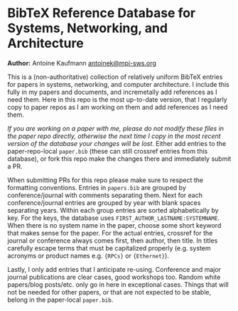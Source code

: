 BibTeX Reference Database for Systems, Networking, and Architecture
===================================================================
**Author:** Antoine Kaufmann <antoinek@mpi-sws.org>

This is a (non-authoritative) collection of relatively uniform BibTeX
entries for papers in systems, networking, and computer architecture. I include
this fully in my papers and documents, and incremetally add references as I need
them. Here in this repo is the most up-to-date version, that I regularly copy to
paper repos as I am working on them and add references as I need them.

*If you are working on a paper with me, please do not modify these files in the
paper repo directly, otherwise the next time I copy in the most recent version
of the database your changes will be lost*. Either add entries to the
paper-repo-local `paper.bib` (these can still crossref entries from this
database), or fork this repo make the changes there and immediately submit a PR.

When submitting PRs for this repo please make sure to respect the formatting
conventions. Entries in `papers.bib` are grouped by conference/journal with
comments separating them. Next for each conference/journal entries are grouped
by year with blank spaces separating years. Within each group entries are sorted
alphabetically by key. For the keys, the database uses
`FIRST_AUTHOR_LASTNAME:SYSTEMNAME`. When there is no system name in the paper,
choose some short keyword that makes sense for the paper. For the actual
entries, crossref for the journal or conference always comes first, then author,
then title. In titles carefully escape terms that must be capitalized properly
(e.g. system acronyms or product names e.g. `{RPCs}` or `{Ethernet}`).

Lastly, I only add entries that I anticipate re-using. Conference and major
journal publications are clear cases, good workshops too. Random white
papers/blog posts/etc. only go in here in exceptional cases. Things that will
not be needed for other papers, or that are not expected to be stable, belong
in the paper-local `paper.bib`.
